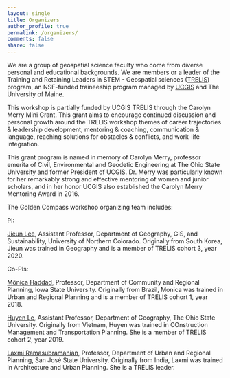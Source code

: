 ```yaml
---
layout: single
title: Organizers
author_profile: true
permalink: /organizers/
comments: false
share: false
---
```


We are a group of geospatial science faculty who come from diverse personal and educational backgrounds. We are members or a leader of the Training and Retaining Leaders in STEM - Geospatial sciences ([TRELIS](https://www.ucgis.org/trelis)) program, an NSF-funded traineeship program managed by [UCGIS](https://www.ucgis.org/) and The University of Maine. 

This workshop is partially funded by UCGIS TRELIS through the Carolyn Merry Mini Grant. This grant aims to encourage continued discussion and
personal growth around the TRELIS workshop themes of career trajectories & leadership development, mentoring & coaching, communication & language, 
reaching solutions for obstacles & conflicts, and work-life integration.

This grant program is named in memory of Carolyn Merry, professor emerita of Civil, Environmental and Geodetic Engineering at The Ohio State University 
and former President of UCGIS. Dr. Merry was particularly known for her remarkably strong and effective mentoring of women and junior scholars, and in 
her honor UCGIS also established the Carolyn Merry Mentoring Award in 2016.

The Golden Compass workshop organizing team includes:

PI:

[Jieun Lee](https://www.unco.edu/hss/geography-gis-sustainability/about/faculty/jieun-lee.aspx), Assistant Professor, Department of Geography, GIS, and Sustainability, University of Northern Colorado. Originally from South Korea, Jieun was trained in Geography and is a member of TRELIS cohort 3, year 2020.


Co-PIs: 

[Mônica Haddad](https://www.design.iastate.edu/faculty/haddad/), Professor, Department of Community and Regional Planning, Iowa State University. Originally from Brazil, Monica was trained in Urban and Regional Planning and is a member of TRELIS cohort 1, year 2018.

[Huyen Le](https://u.osu.edu/huyenle/members/), Assistant Professor, Department of Geography, The Ohio State University. Originally from Vietnam, Huyen was trained in COnstruction Management and Transportation Planning. She is a member of TRELIS cohort 2, year 2019.

[Laxmi Ramasubramanian](https://www.sjsu.edu/people/laxmi.ramasubramanian/), Professor, Department of Urban and Regional Planning, San José State University. Originally from India, Laxmi was trained in Architecture and Urban Planning. She is a TRELIS leader. 
